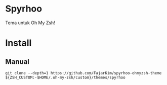 # Spyrhoo
Tema untuk Oh My Zsh!

# Install
## Manual
```shell
git clone --depth=1 https://github.com/FajarKim/spyrhoo-ohmyzsh-theme ${ZSH_CUSTOM:-$HOME/.oh-my-zsh/custom}/themes/spyrhoo
